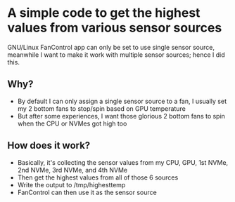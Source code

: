 # A simple code to get the highest values from various sensor sources

GNU/Linux FanControl app can only be set to use single sensor source, meanwhile I want to make it work with multiple sensor sources; hence I did this.

## Why?
- By default I can only assign a single sensor source to a fan, I usually set my 2 bottom fans to stop/spin based on GPU temperature
- But after some experiences, I want those glorious 2 bottom fans to spin when the CPU or NVMes got high too

## How does it work?
- Basically, it's collecting the sensor values from my CPU, GPU, 1st NVMe, 2nd NVMe, 3rd NVMe, and 4th NVMe
- Then get the highest values from all of those 6 sources
- Write the output to /tmp/highesttemp
- FanControl can then use it as the sensor source
